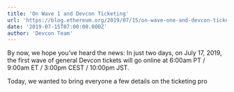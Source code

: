 ```yaml
---
title: 'On Wave 1 and Devcon Ticketing'
url: 'https://blog.ethereum.org/2019/07/15/on-wave-one-and-devcon-ticketing/'
date: '2019-07-15T07:00:00.000Z'
author: 'Devcon Team'
---
```

By now, we hope you’ve heard the news: In just two days, on July 17, 2019, the first wave of general Devcon tickets will go online at 6:00am PT / 9:00am ET / 3:00pm CEST / 10:00pm JST.

Today, we wanted to bring everyone a few details on the ticketing pro